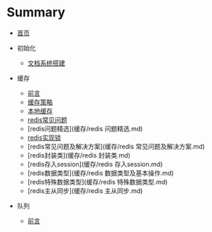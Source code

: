 # Summary

* [首页](README.md)

* 初始化
  - [文档系统搭建](文档系统搭建.md) 
  
* 缓存
  *  [前言](缓存/README.md) 
  *  [缓存策略](缓存/缓存策略.md) 
  *  [本地缓存](缓存/本地缓存.md) 
  *  [redis常见问题](缓存/redis常见问题.md) 
  *  [redis问题精选](缓存/redis 问题精选.md) 
  *  [redis实现锁](缓存/redis实现锁.md) 
  *  [redis常见问题及解决方案](缓存/redis 常见问题及解决方案.md) 
  *  [redis封装类](缓存/redis 封装类.md)  
  *  [redis存入session](缓存/redis 存入session.md) 
  *  [redis数据类型](缓存/redis 数据类型及基本操作.md) 
  *  [redis特殊数据类型](缓存/redis 特殊数据类型.md) 
  *  [redis主从同步](缓存/redis 主从同步.md) 
  
* 队列
  * [前言](队列/README.md) 

